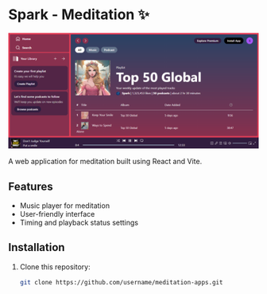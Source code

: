 # Spark - Meditation ✨

![alt text](https://github.com/shivaaugusta/Meditation-Apps/blob/main/src/assets/Spark2.png?raw=true)

A web application for meditation built using React and Vite.

## Features

- Music player for meditation
- User-friendly interface
- Timing and playback status settings

## Installation

1. Clone this repository:

   ```bash
   git clone https://github.com/username/meditation-apps.git
   ```
